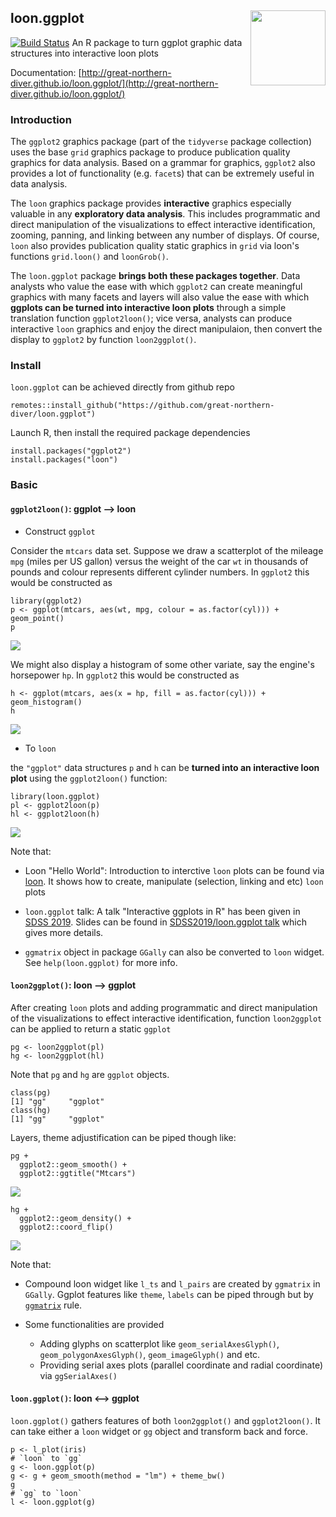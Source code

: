 
## loon.ggplot  <img src="man/figures/logo.png" align="right" width="120" />

[![Build Status](https://travis-ci.org/great-northern-diver/loon.ggplot.svg?branch=master)](https://travis-ci.org/great-northern-diver/loon.ggplot)
An R package to turn ggplot graphic data structures into interactive loon plots


Documentation: [http://great-northern-diver.github.io/loon.ggplot/](http://great-northern-diver.github.io/loon.ggplot/)

### Introduction

The `ggplot2` graphics package (part of the `tidyverse` package collection) uses the base `grid` graphics package to produce publication quality graphics for data analysis.  Based on a grammar for graphics, `ggplot2` also provides a lot of functionality (e.g. `facet`s) that can be extremely useful in data analysis.

The `loon` graphics package provides **interactive** graphics especially valuable in any **exploratory data analysis**.  This includes programmatic and direct manipulation of the visualizations to effect interactive identification, zooming, panning, and linking between any number of displays. Of course, `loon` also provides publication quality static graphics in `grid` via loon's functions `grid.loon()` and `loonGrob()`.

The `loon.ggplot` package **brings both these packages together**. Data analysts who value the ease with which `ggplot2` can create meaningful graphics with many facets and layers will also value the ease with which **ggplots can be turned into interactive loon plots** through a simple translation function `ggplot2loon()`; vice versa, analysts can produce interactive `loon` graphics and enjoy the direct manipulaion, then convert the display to `ggplot2` by function `loon2ggplot()`.

### Install

`loon.ggplot` can be achieved directly from github repo

```
remotes::install_github("https://github.com/great-northern-diver/loon.ggplot")
```

Launch R, then install the required package dependencies

```
install.packages("ggplot2")
install.packages("loon")
```

### Basic

#### `ggplot2loon()`: ggplot --> loon

* Construct `ggplot`

Consider the `mtcars` data set. Suppose we draw a scatterplot of the mileage `mpg` (miles per US gallon) versus the weight of the car `wt` in thousands of pounds and colour represents different cylinder numbers. In `ggplot2` this would be constructed as

```
library(ggplot2)
p <- ggplot(mtcars, aes(wt, mpg, colour = as.factor(cyl))) + geom_point()
p
```
![](man/figures/mtcarsScatterPlot.png)

We might also display a histogram of some other variate, say the engine's horsepower `hp`.  In `ggplot2` this would be constructed as
```
h <- ggplot(mtcars, aes(x = hp, fill = as.factor(cyl))) + geom_histogram()
h
```
![](man/figures/hpHistogram.png)

* To `loon`

the `"ggplot"` data structures `p` and `h` can be **turned into an interactive loon plot** using the `ggplot2loon()` function:

```
library(loon.ggplot)
pl <- ggplot2loon(p)
hl <- ggplot2loon(h)
```
![](man/figures/scatterAndHist.gif)

Note that:

  + Loon "Hello World": Introduction to interctive `loon` plots can be found via  [loon](https://cran.r-project.org/web/packages/loon/vignettes/introduction.html). It shows how to create, manipulate (selection, linking and etc) `loon` plots
    
  + `loon.ggplot` talk: A talk "Interactive ggplots in R" has been given in [SDSS 2019](https://ww2.amstat.org/meetings/sdss/2019/onlineprogram/AbstractDetails.cfm?AbstractID=306216). Slides can be found in [SDSS2019/loon.ggplot talk](https://www.math.uwaterloo.ca/~rwoldfor/talks/SDSS2019/loon.ggplot/assets/player/KeynoteDHTMLPlayer.html) which gives more details.
  
  + `ggmatrix` object in package `GGally` can also be converted to `loon` widget. See `help(loon.ggplot)` for more info.

#### `loon2ggplot()`: loon --> ggplot

After creating `loon` plots and adding programmatic and direct manipulation of the visualizations to effect interactive identification, function `loon2ggplot` can be applied to return a static `ggplot`

```
pg <- loon2ggplot(pl)
hg <- loon2ggplot(hl)
```

Note that `pg` and `hg` are `ggplot` objects. 

```
class(pg)
[1] "gg"     "ggplot"
class(hg)
[1] "gg"     "ggplot"
```

Layers, theme adjustification can be piped though like:

```
pg + 
  ggplot2::geom_smooth() + 
  ggplot2::ggtitle("Mtcars")
```
![](man/figures/mtcarsAddSmooth.png)

```
hg + 
  ggplot2::geom_density() + 
  ggplot2::coord_flip()
```
![](man/figures/hpAddDensity.png)

Note that:

  + Compound loon widget like `l_ts` and `l_pairs` are created by `ggmatrix` in `GGally`. Ggplot features like `theme`, `labels` can be piped through but by  [`ggmatrix`](https://mran.microsoft.com/snapshot/2016-01-21/web/packages/GGally/vignettes/ggmatrix.html) rule.
  
  + Some functionalities are provided 
    * Adding glyphs on scatterplot like `geom_serialAxesGlyph()`, `geom_polygonAxesGlyph()`, `geom_imageGlyph()` and etc.
    * Providing serial axes plots (parallel coordinate and radial coordinate) via `ggSerialAxes()`

#### `loon.ggplot()`: loon <--> ggplot 

`loon.ggplot()` gathers features of both `loon2ggplot()` and `ggplot2loon()`. It can take either a `loon` widget or `gg` object and transform back and force.

```
p <- l_plot(iris)
# `loon` to `gg`
g <- loon.ggplot(p)
g <- g + geom_smooth(method = "lm") + theme_bw() 
g
# `gg` to `loon`
l <- loon.ggplot(g)
```
